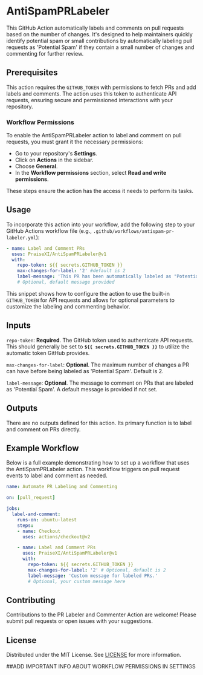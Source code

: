 # AntiSpamPRLabeler

This GitHub Action automatically labels and comments on pull requests based on the number of changes. It's designed to help maintainers quickly identify potential spam or small contributions by automatically labeling pull requests as 'Potential Spam' if they contain a small number of changes and commenting for further review.

## Prerequisites

This action requires the `GITHUB_TOKEN` with permissions to fetch PRs and add labels and comments. The action uses this token to authenticate API requests, ensuring secure and permissioned interactions with your repository.

### Workflow Permissions

To enable the AntiSpamPRLabeler action to label and comment on pull requests, you must grant it the necessary permissions:

- Go to your repository's **Settings**.
- Click on **Actions** in the sidebar.
- Choose **General**.
- In the **Workflow permissions** section, select **Read and write permissions**.

These steps ensure the action has the access it needs to perform its tasks.

## Usage

To incorporate this action into your workflow, add the following step to your GitHub Actions workflow file (e.g., `.github/workflows/antispam-pr-labeler.yml`):

```yaml
- name: Label and Comment PRs
  uses: PraiseXI/AntiSpamPRLabeler@v1
  with:
    repo-token: ${{ secrets.GITHUB_TOKEN }}
    max-changes-for-label: '2' #default is 2
    label-message: 'This PR has been automatically labeled as "Potential Spam" due to its size. Please review.' 
    # Optional, default message provided
```
This snippet shows how to configure the action to use the built-in `GITHUB_TOKEN` for API requests and allows for optional parameters to customize the labeling and commenting behavior.
## Inputs

`repo-token`: **Required**. The GitHub token used to authenticate API requests. This should generally be set to **`${{ secrets.GITHUB_TOKEN }}`** to utilize the automatic token GitHub provides.

`max-changes-for-label`: **Optional**. The maximum number of changes a PR can have before being labeled as 'Potential Spam'. Default is 2.

`label-message`: **Optional**. The message to comment on PRs that are labeled as 'Potential Spam'. A default message is provided if not set.

## Outputs
There are no outputs defined for this action. Its primary function is to label and comment on PRs directly.


## Example Workflow
Below is a full example demonstrating how to set up a workflow that uses the AntiSpamPRLabeler action. This workflow triggers on pull request events to label and comment as needed.

```yaml
name: Automate PR Labeling and Commenting

on: [pull_request]

jobs:
  label-and-comment:
    runs-on: ubuntu-latest
    steps:
    - name: Checkout
      uses: actions/checkout@v2

    - name: Label and Comment PRs
      uses: PraiseXI/AntiSpamPRLabeler@v1
      with:
        repo-token: ${{ secrets.GITHUB_TOKEN }}
        max-changes-for-label: '2' # Optional, default is 2
        label-message: 'Custom message for labeled PRs.' 
        # Optional, your custom message here
```
## Contributing
Contributions to the PR Labeler and Commenter Action are welcome! Please submit pull requests or open issues with your suggestions.

## License
Distributed under the MIT License. See [LICENSE](https://github.com/PraiseXI/AntiSpamPRLabeler/blob/main/LICENSE) for more information.

##ADD IMPORTANT INFO ABOUT WORKFLOW PERMISSIONS IN SETTINGS
